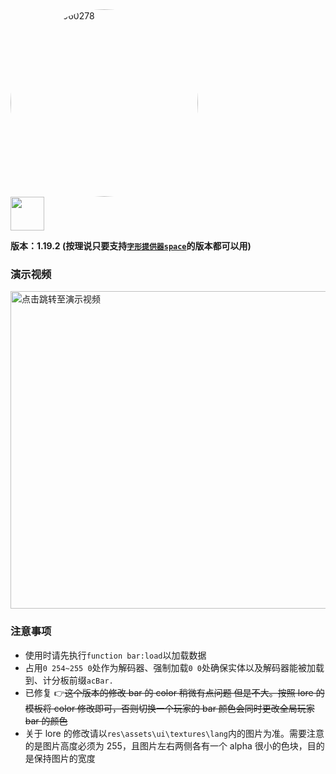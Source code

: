 <div style="display:flex; flex-direction: column">
<img src="https://i2.hdslb.com/bfs/face/0b38f98c687ba8220860cc675cdbcbd05599a56e.jpg" style="align-items: flex-start;width: 300px;border-radius:80% 80% 80% 80%;" title="TSBread2960278" width=96px></img>
<img src="https://img.shields.io/github/stars/TSBread/acBar?style=plastic" style="align-items: center;justify-content: baseline" width=54px></img>
</div>

**版本：1.19.2 (按理说只要支持[`字形提供器space`](https://www.bilibili.com/read/cv15732133 "ctrl+f搜索:字形提供器space")的版本都可以用)**

### 演示视频

<a href="https://www.bilibili.com/video/BV1GT411P72M"><img src="http://i0.hdslb.com/bfs/archive/ea995f56ad67883862f74d3460e2b85adfbc8d09.jpg" width="508" title="点击跳转至演示视频"></a>

### 注意事项

- 使用时请先执行`function bar:load`以加载数据
- 占用`0 254~255 0`处作为解码器、强制加载`0 0`处确保实体以及解码器能被加载到、计分板前缀`acBar.`
- 已修复 👉~~这个版本的修改 bar 的 color 稍微有点问题 但是不大。按照 lore 的模板将 color 修改即可，否则切换一个玩家的 bar 颜色会同时更改全局玩家 bar 的颜色~~
- 关于 lore 的修改请以`res\assets\ui\textures\lang`内的图片为准。需要注意的是图片高度必须为 255，且图片左右两侧各有一个 alpha 很小的色块，目的是保持图片的宽度
